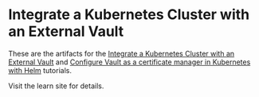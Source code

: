 # Integrate a Kubernetes Cluster with an External Vault

These are the artifacts for the [Integrate a Kubernetes Cluster with an External
Vault](https://learn.hashicorp.com/vault/kubernetes/external-vault) and [Configure Vault as a certificate manager in Kubernetes with Helm](https://developer.hashicorp.com/vault/tutorials/kubernetes/kubernetes-cert-manager) tutorials.

Visit the learn site for details.
